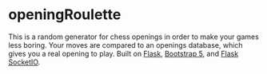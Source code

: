 # openingRoulette
This is a random generator for chess openings in order to make your games less boring. Your moves are compared to an openings database, which gives you a real opening to play. 
Built on [Flask](https://flask.palletsprojects.com/en/2.0.x/), [Bootstrap 5](https://getbootstrap.com/), and [Flask SocketIO](https://flask-socketio.readthedocs.io/en/latest/).
